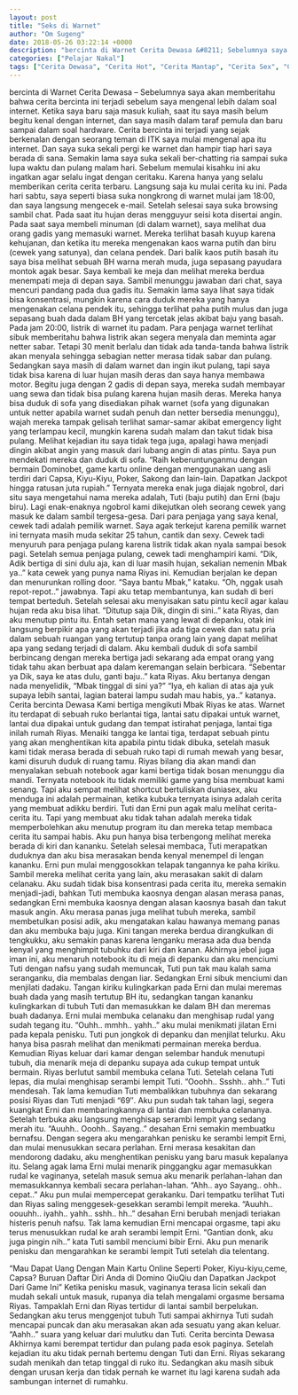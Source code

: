 ```yaml
---
layout: post
title: "Seks di Warnet"
author: "Om Sugeng"
date: 2018-05-26 03:22:14 +0000
description: "bercinta di Warnet Cerita Dewasa &#8211; Sebelumnya saya akan memberitahu bahwa cerita bercinta ini terjadi sebelum saya mengenal lebih dalam soal internet. Ketika saya baru saja masuk kuliah, saat i..."
categories: ["Pelajar Nakal"]
tags: ["Cerita Dewasa", "Cerita Hot", "Cerita Mantap", "Cerita Sex", "Cinta Hanya Nafsu", "Cinta Terlarang"]
---
```



bercinta di Warnet
Cerita Dewasa &#8211; Sebelumnya saya akan memberitahu bahwa cerita bercinta ini terjadi sebelum saya mengenal lebih dalam soal internet. Ketika saya baru saja masuk kuliah, saat itu saya masih belum begitu kenal dengan internet, dan saya masih dalam taraf pemula dan baru sampai dalam soal hardware. Cerita bercinta ini terjadi yang sejak berkenalan dengan seorang teman di ITK saya mulai mengenal apa itu internet. Dan saya suka sekali pergi ke warnet dan hampir tiap hari saya berada di sana.
Semakin lama saya suka sekali ber-chatting ria sampai suka lupa waktu dan pulang malam hari. Sebelum memulai kisahku ini aku ingatkan agar selalu ingat dengan ceritaku. Karena hanya yang selalu memberikan cerita cerita terbaru. Langsung saja ku mulai cerita ku ini. Pada hari sabtu, saya seperti biasa suka nongkrong di warnet mulai jam 18:00, dan saya langsung mengecek e-mail. Setelah selesai saya suka browsing sambil chat. Pada saat itu hujan deras mengguyur seisi kota disertai angin. Pada saat saya membeli minuman (di dalam warnet), saya melihat dua orang gadis yang memasuki warnet. Mereka terlihat basah kuyup karena kehujanan, dan ketika itu mereka mengenakan kaos warna putih dan biru (cewek yang satunya), dan celana pendek. Dari balik kaos putih basah itu saya bisa melihat sebuah BH warna merah muda, juga sepasang payudara montok agak besar. Saya kembali ke meja dan melihat mereka berdua menempati meja di depan saya. Sambil menunggu jawaban dari chat, saya mencuri pandang pada dua gadis itu.
Semakin lama saya lihat saya tidak bisa konsentrasi, mungkin karena cara duduk mereka yang hanya mengenakan celana pendek itu, sehingga terlihat paha putih mulus dan juga sepasang buah dada dalam BH yang tercetak jelas akibat baju yang basah. Pada jam 20:00, listrik di warnet itu padam. Para penjaga warnet terlihat sibuk memberitahu bahwa listrik akan segera menyala dan meminta agar netter sabar. Tetapi 30 menit berlalu dan tidak ada tanda-tanda bahwa listrik akan menyala sehingga sebagian netter merasa tidak sabar dan pulang. Sedangkan saya masih di dalam warnet dan ingin ikut pulang, tapi saya tidak bisa karena di luar hujan masih deras dan saya hanya membawa motor. Begitu juga dengan 2 gadis di depan saya, mereka sudah membayar uang sewa dan tidak bisa pulang karena hujan masih deras. Mereka hanya bisa duduk di sofa yang disediakan pihak warnet (sofa yang digunakan untuk netter apabila warnet sudah penuh dan netter bersedia menunggu), wajah mereka tampak gelisah terlihat samar-samar akibat emergency light yang terlampau kecil, mungkin karena sudah malam dan takut tidak bisa pulang. Melihat kejadian itu saya tidak tega juga, apalagi hawa menjadi dingin akibat angin yang masuk dari lubang angin di atas pintu. Saya pun mendekati mereka dan duduk di sofa.
&#8220;Raih keberuntunganmu dengan bermain Dominobet, game kartu online dengan menggunakan uang asli terdiri dari Capsa, Kiyu-Kiyu, Poker, Sakong dan lain-lain. Dapatkan Jackpot hingga ratusan juta rupiah.&#8221;
Ternyata mereka enak juga diajak ngobrol, dari situ saya mengetahui nama mereka adalah, Tuti (baju putih) dan Erni (baju biru). Lagi enak-enaknya ngobrol kami dikejutkan oleh seorang cewek yang masuk ke dalam sambil tergesa-gesa. Dari para penjaga yang saya kenal, cewek tadi adalah pemilik warnet. Saya agak terkejut karena pemilik warnet ini ternyata masih muda sekitar 25 tahun, cantik dan sexy. Cewek tadi menyuruh para penjaga pulang karena listrik tidak akan nyala sampai besok pagi. Setelah semua penjaga pulang, cewek tadi menghampiri kami. “Dik, Adik bertiga di sini dulu aja, kan di luar masih hujan, sekalian nemenin Mbak ya..” kata cewek yang punya nama Riyas ini. Kemudian berjalan ke depan dan menurunkan rolling door. “Saya bantu Mbak,” kataku. “Oh, nggak usah repot-repot..” jawabnya. Tapi aku tetap membantunya, kan sudah di beri tempat berteduh.
Setelah selesai aku menyisakan satu pintu kecil agar kalau hujan reda aku bisa lihat. “Ditutup saja Dik, dingin di sini..” kata Riyas, dan aku menutup pintu itu. Entah setan mana yang lewat di depanku, otak ini langsung berpikir apa yang akan terjadi jika ada tiga cewek dan satu pria dalam sebuah ruangan yang tertutup tanpa orang lain yang dapat melihat apa yang sedang terjadi di dalam. Aku kembali duduk di sofa sambil berbincang dengan mereka bertiga jadi sekarang ada empat orang yang tidak tahu akan berbuat apa dalam keremangan selain berbicara. “Sebentar ya Dik, saya ke atas dulu, ganti baju..” kata Riyas. Aku bertanya dengan nada menyelidik, “Mbak tinggal di sini ya?” “Iya, eh kalian di atas aja yuk supaya lebih santai, lagian baterai lampu sudah mau habis, ya..” katanya. Cerita bercinta Dewasa Kami bertiga mengikuti Mbak Riyas ke atas. Warnet itu terdapat di sebuah ruko berlantai tiga, lantai satu dipakai untuk warnet, lantai dua dipakai untuk gudang dan tempat istirahat penjaga, lantai tiga inilah rumah Riyas. Menaiki tangga ke lantai tiga, terdapat sebuah pintu yang akan menghentikan kita apabila pintu tidak dibuka, setelah masuk kami tidak merasa berada di sebuah ruko tapi di rumah mewah yang besar, kami disuruh duduk di ruang tamu. Riyas bilang dia akan mandi dan menyalakan sebuah notebook agar kami bertiga tidak bosan menunggu dia mandi.
Ternyata notebook itu tidak memiliki game yang bisa membuat kami senang. Tapi aku sempat melihat shortcut bertuliskan duniasex, aku menduga ini adalah permainan, ketika kubuka ternyata isinya adalah cerita yang membuat adikku berdiri. Tuti dan Erni pun agak malu melihat cerita-cerita itu. Tapi yang membuat aku tidak tahan adalah mereka tidak memperbolehkan aku menutup program itu dan mereka tetap membaca cerita itu sampai habis. Aku pun hanya bisa terbengong melihat mereka berada di kiri dan kananku. Setelah selesai membaca, Tuti merapatkan duduknya dan aku bisa merasakan benda kenyal menempel di lengan kananku. Erni pun mulai menggosokkan telapak tangannya ke paha kiriku. Sambil mereka melihat cerita yang lain, aku merasakan sakit di dalam celanaku. Aku sudah tidak bisa konsentrasi pada cerita itu, mereka semakin menjadi-jadi, bahkan Tuti membuka kaosnya dengan alasan merasa panas, sedangkan Erni membuka kaosnya dengan alasan kaosnya basah dan takut masuk angin. Aku merasa panas juga melihat tubuh mereka, sambil membetulkan posisi adik, aku mengatakan kalau hawanya memang panas dan aku membuka baju juga.
Kini tangan mereka berdua dirangkulkan di tengkukku, aku semakin panas karena lenganku merasa ada dua benda kenyal yang menghimpit tubuhku dari kiri dan kanan. Akhirnya jebol juga iman ini, aku menaruh notebook itu di meja di depanku dan aku menciumi Tuti dengan nafsu yang sudah memuncak, Tuti pun tak mau kalah sama seranganku, dia membalas dengan liar. Sedangkan Erni sibuk menciumi dan menjilati dadaku. Tangan kiriku kulingkarkan pada Erni dan mulai meremas buah dada yang masih tertutup BH itu, sedangkan tangan kananku kulingkarkan di tubuh Tuti dan memasukkan ke dalam BH dan meremas buah dadanya. Erni mulai membuka celanaku dan menghisap rudal yang sudah tegang itu. “Ouhh.. mmhh.. yahh..” aku mulai menikmati jilatan Erni pada kepala penisku. Tuti pun jongkok di depanku dan menjilat telurku. Aku hanya bisa pasrah melihat dan menikmati permainan mereka berdua. Kemudian Riyas keluar dari kamar dengan selembar handuk menutupi tubuh, dia menarik meja di depanku supaya ada cukup tempat untuk bermain. Riyas berlutut sambil membuka celana Tuti. Setelah celana Tuti lepas, dia mulai menghisap serambi lempit Tuti. “Ooohh.. Ssshh.. ahh..” Tuti mendesah. Tak lama kemudian Tuti membalikkan tubuhnya dan sekarang posisi Riyas dan Tuti menjadi “69″.
Aku pun sudah tak tahan lagi, segera kuangkat Erni dan membaringkannya di lantai dan membuka celananya. Setelah terbuka aku langsung menghisap serambi lempit yang sedang merah itu. “Auuhh.. Ooohh.. Sayang..” desahan Erni semakin membuatku bernafsu. Dengan segera aku mengarahkan penisku ke serambi lempit Erni, dan mulai menusukkan secara perlahan. Erni merasa kesakitan dan mendorong dadaku, aku menghentikan penisku yang baru masuk kepalanya itu. Selang agak lama Erni mulai menarik pinggangku agar memasukkan rudal ke vaginanya, setelah masuk semua aku menarik perlahan-lahan dan memasukkannya kembali secara perlahan-lahan. “Ahh.. ayo Sayang.. ohh.. cepat..” Aku pun mulai mempercepat gerakanku. Dari tempatku terlihat Tuti dan Riyas saling menggesek-gesekkan serambi lempit mereka. “Auuhh.. oouuhh.. iyahh.. yahh.. sshh.. hh..” desahan Erni berubah menjadi teriakan histeris penuh nafsu. Tak lama kemudian Erni mencapai orgasme, tapi aku terus menusukkan rudal ke arah serambi lempit Erni. “Gantian donk, aku juga pingin nih..” kata Tuti sambil menciumi bibir Erni. Aku pun menarik penisku dan mengarahkan ke serambi lempit Tuti setelah dia telentang.

&#8220;Mau Dapat Uang Dengan Main Kartu Online Seperti Poker, Kiyu-kiyu,ceme, Capsa? Buruan Daftar Diri Anda di Domino QiuQiu dan Dapatkan Jackpot Dari Game Ini&#8221;
Ketika penisku masuk, vaginanya terasa licin sekali dan mudah sekali untuk masuk, rupanya dia telah mengalami orgasme bersama Riyas. Tampaklah Erni dan Riyas tertidur di lantai sambil berpelukan. Sedangkan aku terus menggenjot tubuh Tuti sampai akhirnya Tuti sudah mencapai puncak dan aku merasakan akan ada sesuatu yang akan keluar. “Aahh..” suara yang keluar dari mulutku dan Tuti. Cerita bercinta Dewasa Akhirnya kami berempat tertidur dan pulang pada esok paginya. Setelah kejadian itu aku tidak pernah bertemu dengan Tuti dan Erni. Riyas sekarang sudah menikah dan tetap tinggal di ruko itu. Sedangkan aku masih sibuk dengan urusan kerja dan tidak pernah ke warnet itu lagi karena sudah ada sambungan internet di rumahku.
